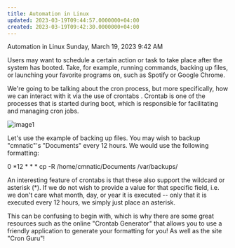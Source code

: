 ```yaml
---
title: Automation in Linux
updated: 2023-03-19T09:44:57.0000000+04:00
created: 2023-03-19T09:42:30.0000000+04:00
---
```


Automation in Linux
Sunday, March 19, 2023
9:42 AM

Users may want to schedule a certain action or task to take place after the system has booted. Take, for example, running commands, backing up files, or launching your favorite programs on, such as Spotify or Google Chrome.

We're going to be talking about the cron process, but more specifically, how we can interact with it via the use of crontabs . Crontab is one of the processes that is started during boot, which is responsible for facilitating and managing cron jobs.

![image1](image1-2.png)

Let's use the example of backing up files. You may wish to backup "cmnatic"'s "Documents" every 12 hours. We would use the following formatting:

0 \*12 \* \* \* cp -R /home/cmnatic/Documents /var/backups/

An interesting feature of crontabs is that these also support the wildcard or asterisk (\*). If we do not wish to provide a value for that specific field, i.e. we don't care what month, day, or year it is executed -- only that it is executed every 12 hours, we simply just place an asterisk.

This can be confusing to begin with, which is why there are some great resources such as the online "Crontab Generator" that allows you to use a friendly application to generate your formatting for you! As well as the site "Cron Guru"!
